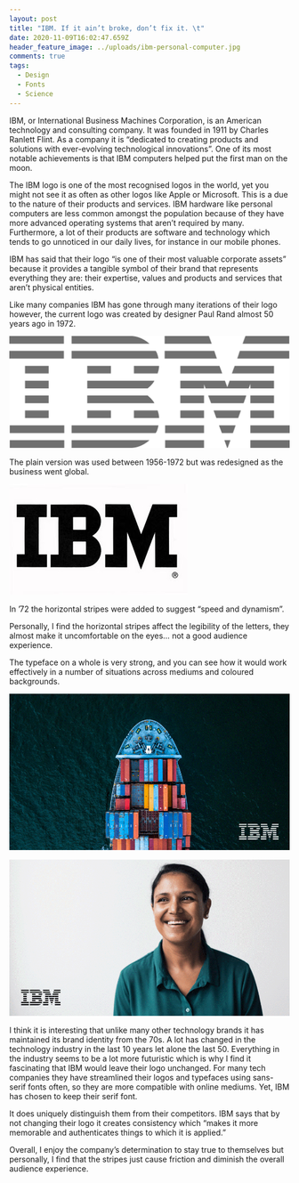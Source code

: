 ```yaml
---
layout: post
title: "IBM. If it ain’t broke, don’t fix it. \t"
date: 2020-11-09T16:02:47.659Z
header_feature_image: ../uploads/ibm-personal-computer.jpg
comments: true
tags:
  - Design
  - Fonts
  - Science
---
```

IBM, or International Business Machines Corporation, is an American technology and consulting company. It was founded in 1911 by Charles Ranlett Flint. As a company it is “dedicated to creating products and solutions with ever-evolving technological innovations”. One of its most notable achievements is that IBM computers helped put the first man on the moon.

The IBM logo is one of the most recognised logos in the world, yet you might not see it as often as other logos like Apple or Microsoft. This is a due to the nature of their products and services. IBM hardware like personal computers are less common amongst the population because of they have more advanced operating systems that aren’t required by many. Furthermore, a lot of their products are software and technology which tends to go unnoticed in our daily lives, for instance in our mobile phones.

IBM has said that their logo “is one of their most valuable corporate assets” because it provides a tangible symbol of their brand that represents everything they are: their expertise, values and products and services that aren’t physical entities.

Like many companies IBM has gone through many iterations of their logo however, the current logo was created by designer Paul Rand almost 50 years ago in 1972.

![IBM striped logo](../uploads/ibm-logo.png "IBM Logo")

The plain version was used between 1956-1972 but was redesigned as the business went global.

![IBM logo with no stripes](../uploads/plain-ibm-logo.png "IBM Logo from 1956-1972")

In ’72 the horizontal stripes were added to suggest “speed and dynamism”.

Personally, I find the horizontal stripes affect the legibility of the letters, they almost make it uncomfortable on the eyes… not a good audience experience.  

The typeface on a whole is very strong, and you can see how it would work effectively in a number of situations across mediums and coloured backgrounds.

![IBM logo on dark background](../uploads/ibm-on-dark-backkground.png "IBM logo on dark background")

![IBM logo on light background](../uploads/ibm-onn-light-bacckground.png "IBM logo on light background")

I think it is interesting that unlike many other technology brands it has maintained its brand identity from the 70s. A lot has changed in the technology industry in the last 10 years let alone the last 50. Everything in the industry seems to be a lot more futuristic which is why I find it fascinating that IBM would leave their logo unchanged. For many tech companies they have streamlined their logos and typefaces using sans-serif fonts often, so they are more compatible with online mediums. Yet, IBM has chosen to keep their serif font.

It does uniquely distinguish them from their competitors. IBM says that by not changing their logo it creates consistency which “makes it more memorable and authenticates things to which it is applied.”

Overall, I enjoy the company’s determination to stay true to themselves but personally, I find that the stripes just cause friction and diminish the overall audience experience.